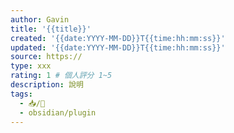 ```yaml
---
author: Gavin
title: '{{title}}'
created: '{{date:YYYY-MM-DD}}T{{time:hh:mm:ss}}'
updated: '{{date:YYYY-MM-DD}}T{{time:hh:mm:ss}}'
source: https://
type: xxx
rating: 1 # 個人評分 1~5
description: 說明
tags:
  - 📥/📰️
  - obsidian/plugin
---
```

